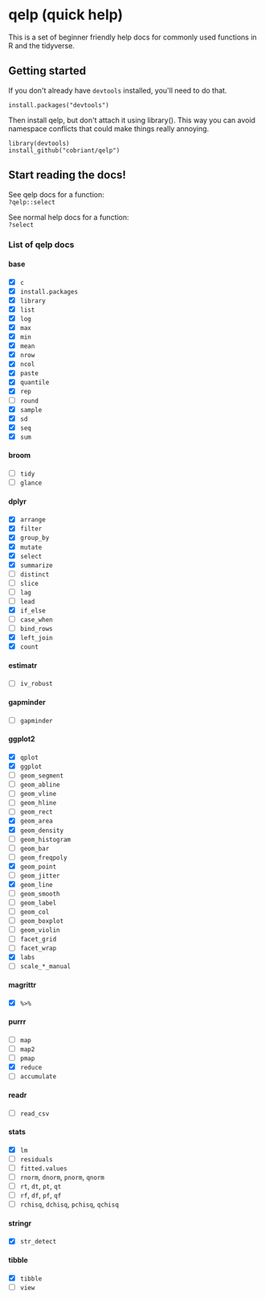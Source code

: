# qelp (quick help)

This is a set of beginner friendly help docs for commonly used functions in R and the tidyverse.

## Getting started

If you don't already have `devtools` installed, you'll need to do that.

`install.packages("devtools")`

Then install qelp, but don't attach it using library(). This way you can avoid namespace conflicts that could make things really annoying.

`library(devtools)`  
`install_github("cobriant/qelp")`

## Start reading the docs!

See qelp docs for a function:  
`?qelp::select`

See normal help docs for a function:  
`?select`

### List of qelp docs

#### base

- [x] `c`  
- [x] `install.packages`  
- [x] `library`  
- [x] `list`  
- [x] `log`  
- [x] `max`  
- [x] `min`  
- [x] `mean`  
- [x] `nrow`  
- [x] `ncol`  
- [x] `paste`
- [x] `quantile`  
- [x] `rep`  
- [ ] `round`
- [x] `sample`  
- [x] `sd`  
- [x] `seq`  
- [x] `sum`  

#### broom

- [ ] `tidy`
- [ ] `glance`

#### dplyr

- [x] `arrange`  
- [x] `filter`  
- [x] `group_by`  
- [x] `mutate`  
- [x] `select`  
- [x] `summarize`  
- [ ] `distinct`  
- [ ] `slice`
- [ ] `lag`  
- [ ] `lead`  
- [x] `if_else`  
- [ ] `case_when`  
- [ ] `bind_rows`  
- [x] `left_join`  
- [x] `count`

#### estimatr

- [ ] `iv_robust`

#### gapminder

- [ ] `gapminder` 

#### ggplot2

- [x] `qplot`
- [x] `ggplot`  
- [ ] `geom_segment`  
- [ ] `geom_abline`  
- [ ] `geom_vline`
- [ ] `geom_hline`  
- [ ] `geom_rect`  
- [x] `geom_area`  
- [x] `geom_density`  
- [ ] `geom_histogram` 
- [ ] `geom_bar`  
- [ ] `geom_freqpoly`  
- [x] `geom_point`
- [ ] `geom_jitter`
- [x] `geom_line` 
- [ ] `geom_smooth`  
- [ ] `geom_label`
- [ ] `geom_col`  
- [ ] `geom_boxplot`  
- [ ] `geom_violin`  
- [ ] `facet_grid`  
- [ ] `facet_wrap`  
- [x] `labs`  
- [ ] `scale_*_manual`  

#### magrittr

- [x] `%>%`  

#### purrr

- [ ] `map` 
- [ ] `map2`  
- [ ] `pmap`  
- [x] `reduce` 
- [ ] `accumulate` 

#### readr

- [ ] `read_csv` 

#### stats

- [x] `lm`
- [ ] `residuals`
- [ ] `fitted.values`
- [ ] `rnorm`, `dnorm`, `pnorm`, `qnorm`
- [ ] `rt`, `dt`, `pt`, `qt`
- [ ] `rf`, `df`, `pf`, `qf`
- [ ] `rchisq`, `dchisq`, `pchisq`, `qchisq`

#### stringr

- [x] `str_detect`

#### tibble

- [x] `tibble`  
- [ ] `view`  
